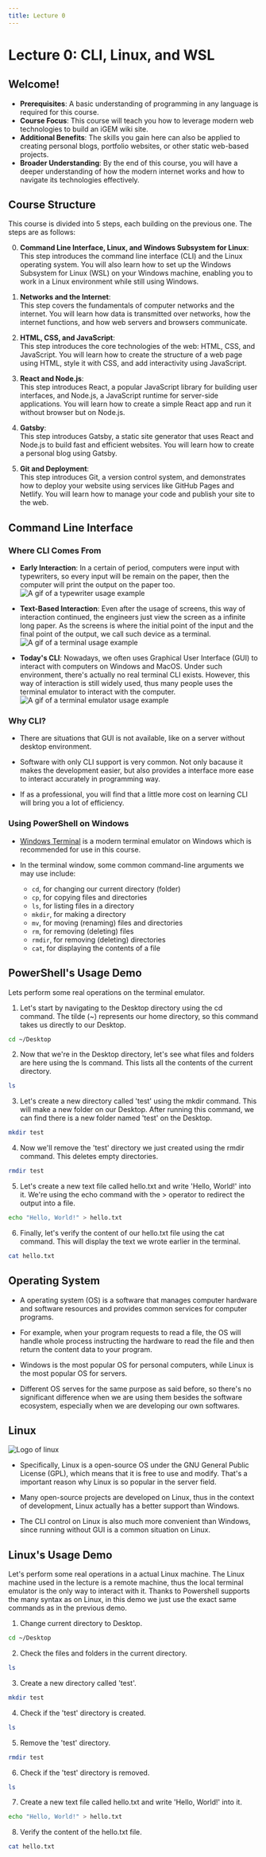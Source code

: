 ```yaml
---
title: Lecture 0
---
```


# Lecture 0: CLI, Linux, and WSL

## Welcome!

* **Prerequisites**: A basic understanding of programming in any language is required for this course.
* **Course Focus**: This course will teach you how to leverage modern web technologies to build an iGEM wiki site.
* **Additional Benefits**: The skills you gain here can also be applied to creating personal blogs, portfolio websites, or other static web-based projects.
* **Broader Understanding**: By the end of this course, you will have a deeper understanding of how the modern internet works and how to navigate its technologies effectively.

## Course Structure

This course is divided into 5 steps, each building on the previous one. The steps are as follows:

0. **Command Line Interface, Linux, and Windows Subsystem for Linux**:  
   This step introduces the command line interface (CLI) and the Linux operating system. You will also learn how to set up the Windows Subsystem for Linux (WSL) on your Windows machine, enabling you to work in a Linux environment while still using Windows.

1. **Networks and the Internet**:  
   This step covers the fundamentals of computer networks and the internet. You will learn how data is transmitted over networks, how the internet functions, and how web servers and browsers communicate.

2. **HTML, CSS, and JavaScript**:  
   This step introduces the core technologies of the web: HTML, CSS, and JavaScript. You will learn how to create the structure of a web page using HTML, style it with CSS, and add interactivity using JavaScript.

3. **React and Node.js**:  
   This step introduces React, a popular JavaScript library for building user interfaces, and Node.js, a JavaScript runtime for server-side applications. You will learn how to create a simple React app and run it without browser but on Node.js.

4. **Gatsby**:  
   This step introduces Gatsby, a static site generator that uses React and Node.js to build fast and efficient websites. You will learn how to create a personal blog using Gatsby.

5. **Git and Deployment**:  
   This step introduces Git, a version control system, and demonstrates how to deploy your website using services like GitHub Pages and Netlify. You will learn how to manage your code and publish your site to the web.


## Command Line Interface

### Where CLI Comes From
   * **Early Interaction**: In a certain of period, computers were input with typewriters, so every input will be remain on the paper, then the computer will print the output on the paper too.  
    ![A gif of a typewriter usage example](/notes/images/0/typewirter.gif)

   * **Text-Based Interaction**: Even after the usage of screens, this way of interaction continued, the engineers just view the screen as a infinite long paper. As the screens is where the initial point of the input and the final point of the output, we call such device as a terminal.  
    ![A gif of a terminal usage example](/notes/images/0/terminal.gif)

   * **Today's CLI**: Nowadays, we often uses Graphical User Interface (GUI) to interact with computers on Windows and MacOS. Under such environment, there's actually no real terminal CLI exists. However, this way of interaction is still widely used, thus many people uses the terminal emulator to interact with the computer.  
    ![A gif of a terminal emulator usage example](/notes/images/0/terminal-emu.gif)

### Why CLI?

* There are situations that GUI is not available, like on a server without desktop environment. 

* Software with only CLI support is very common. Not only bacause it makes the development easier, but also provides a interface more ease to interact accurately in programming way.

* If as a professional, you will find that a little more cost on learning CLI will bring you a lot of efficiency.

### Using PowerShell on Windows
* [Windows Terminal](https://apps.microsoft.com/detail/9n0dx20hk701?hl=en-US&gl=US) is a modern terminal emulator on Windows which is recommended for use in this course.

* In the terminal window, some common command-line arguments we may use include: 
    * `cd`, for changing our current directory (folder)
    * `cp`, for copying files and directories
    * `ls`, for listing files in a directory
    * `mkdir`, for making a directory
    * `mv`, for moving (renaming) files and directories
    * `rm`, for removing (deleting) files
    * `rmdir`, for removing (deleting) directories
    * `cat`, for displaying the contents of a file


## PowerShell's Usage Demo 

Lets perform some real operations on the terminal emulator.

1. Let's start by navigating to the Desktop directory using the cd command. The tilde (~) represents our home directory, so this command takes us directly to our Desktop.
```sh
cd ~/Desktop
```

2. Now that we're in the Desktop directory, let's see what files and folders are here using the ls command. This lists all the contents of the current directory.
```sh
ls
```

3. Let's create a new directory called 'test' using the mkdir command. This will make a new folder on our Desktop. After running this command, we can find there is a new folder named 'test' on the Desktop.
```sh
mkdir test
```

4. Now we'll remove the 'test' directory we just created using the rmdir command. This deletes empty directories.
```sh
rmdir test
```

5. Let's create a new text file called hello.txt and write 'Hello, World!' into it. We're using the echo command with the > operator to redirect the output into a file.
```sh
echo "Hello, World!" > hello.txt
```

6. Finally, let's verify the content of our hello.txt file using the cat command. This will display the text we wrote earlier in the terminal.
```sh
cat hello.txt
```

## Operating System

* A operating system (OS) is a software that manages computer hardware and software resources and provides common services for computer programs.

* For example, when your program requests to read a file, the OS will handle whole process instructing the hardware to read the file and then return the content data to your program. 

* Windows is the most popular OS for personal computers, while Linux is the most popular OS for servers.

* Different OS serves for the same purpose as said before, so there's no significant difference when we are using them besides the software ecosystem, especially when we are developing our own softwares.

## Linux
![Logo of linux](/notes/images/0/linux-logo.jpg)

* Specifically, Linux is a open-source OS under the GNU General Public License (GPL), which means that it is free to use and modify. That's a important reason why Linux is so popular in the server field.

* Many open-source projects are developed on Linux, thus in the context of development, Linux actually has a better support than Windows.    

* The CLI control on Linux is also much more convenient than Windows, since running without GUI is a common situation on Linux.


## Linux's Usage Demo

Let's perform some real operations in a actual Linux machine. The Linux machine used in the lecture is a remote machine, thus the local terminal emulator is the only way to interact with it. Thanks to Powershell supports the many syntax as on Linux, in this demo we just use the exact same commands as in the previous demo.

1. Change current directory to Desktop.
```sh
cd ~/Desktop
```

2. Check the files and folders in the current directory.
```sh
ls
```

3. Create a new directory called 'test'.
```sh
mkdir test
```

4. Check if the 'test' directory is created.
```sh
ls
```

5. Remove the 'test' directory.
```sh
rmdir test
```

6. Check if the 'test' directory is removed.
```sh
ls
```

7. Create a new text file called hello.txt and write 'Hello, World!' into it.
```sh
echo "Hello, World!" > hello.txt
```

8. Verify the content of the hello.txt file.
```sh
cat hello.txt
```